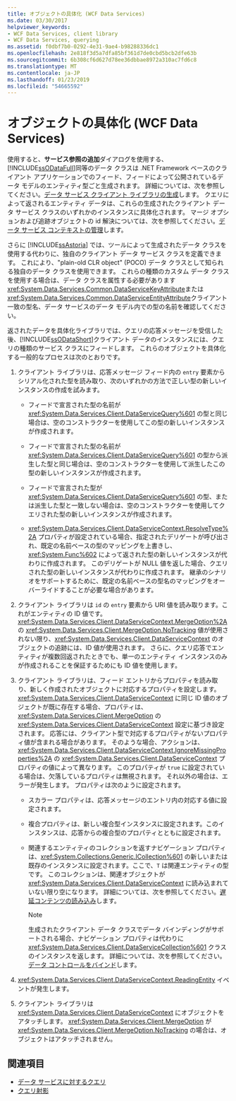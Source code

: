 ```yaml
---
title: オブジェクトの具体化 (WCF Data Services)
ms.date: 03/30/2017
helpviewer_keywords:
- WCF Data Services, client library
- WCF Data Services, querying
ms.assetid: f0dbf7b0-0292-4e31-9ae4-b98288336dc1
ms.openlocfilehash: 2e818f3d5a7dfa85bf361d7de0cbd5bcb2dfe63b
ms.sourcegitcommit: 6b308cf6d627d78ee36dbbae8972a310ac7fd6c8
ms.translationtype: MT
ms.contentlocale: ja-JP
ms.lasthandoff: 01/23/2019
ms.locfileid: "54665592"
---
```

# <a name="object-materialization-wcf-data-services"></a>オブジェクトの具体化 (WCF Data Services)
使用すると、**サービス参照の追加**ダイアログを使用する、[!INCLUDE[ssODataFull](../../../../includes/ssodatafull-md.md)]同等のデータ クラスは .NET Framework ベースのクライアント アプリケーションでのフィード、フィードによって公開されているデータ モデルのエンティティ型ごと生成されます。 詳細については、次を参照してください。[データ サービス クライアント ライブラリの生成](../../../../docs/framework/data/wcf/generating-the-data-service-client-library-wcf-data-services.md)します。 クエリによって返されるエンティティ データは、これらの生成されたクライアント データ サービス クラスのいずれかのインスタンスに具体化されます。 マージ オプションおよび追跡オブジェクトの id 解決については、次を参照してください。[データ サービス コンテキストの管理](../../../../docs/framework/data/wcf/managing-the-data-service-context-wcf-data-services.md)します。  
  
 さらに [!INCLUDE[ssAstoria](../../../../includes/ssastoria-md.md)] では、ツールによって生成されたデータ クラスを使用する代わりに、独自のクライアント データ サービス クラスを定義できます。 これにより、"plain-old CLR object" (POCO) データ クラスとして知られる独自のデータ クラスを使用できます。 これらの種類のカスタム データ クラスを使用する場合は、データ クラスを属性する必要があります<xref:System.Data.Services.Common.DataServiceKeyAttribute>または<xref:System.Data.Services.Common.DataServiceEntityAttribute>クライアント一致の型名、データ サービスのデータ モデル内での型の名前を確認してください。  
  
 返されたデータを具体化ライブラリでは、クエリの応答メッセージを受信した後、[!INCLUDE[ssODataShort](../../../../includes/ssodatashort-md.md)]クライアント データのインスタンスには、クエリの種類のサービス クラスにフィードします。 これらのオブジェクトを具体化する一般的なプロセスは次のとおりです。  
  
1.  クライアント ライブラリは、応答メッセージ フィード内の `entry` 要素からシリアル化された型を読み取り、次のいずれかの方法で正しい型の新しいインスタンスの作成を試みます。  
  
    -   フィードで宣言された型の名前が <xref:System.Data.Services.Client.DataServiceQuery%601> の型と同じ場合は、空のコンストラクターを使用してこの型の新しいインスタンスが作成されます。  
  
    -   フィードで宣言された型の名前が <xref:System.Data.Services.Client.DataServiceQuery%601> の型から派生した型と同じ場合は、空のコンストラクターを使用して派生したこの型の新しいインスタンスが作成されます。  
  
    -   フィードで宣言された型が <xref:System.Data.Services.Client.DataServiceQuery%601> の型、または派生した型と一致しない場合は、空のコンストラクターを使用してクエリされた型の新しいインスタンスが作成されます。  
  
    -   <xref:System.Data.Services.Client.DataServiceContext.ResolveType%2A> プロパティが設定されている場合、指定されたデリゲートが呼び出され、既定の名前ベースの型のマッピングを上書きし、<xref:System.Func%602> によって返された型の新しいインスタンスが代わりに作成されます。 このデリゲートが NULL 値を返した場合、クエリされた型の新しいインスタンスが代わりに作成されます。 継承のシナリオをサポートするために、既定の名前ベースの型名のマッピングをオーバーライドすることが必要な場合があります。  
  
2.  クライアント ライブラリは `id` の `entry` 要素から URI 値を読み取ります。これがエンティティの ID 値です。 <xref:System.Data.Services.Client.DataServiceContext.MergeOption%2A> の  <xref:System.Data.Services.Client.MergeOption.NoTracking> 値が使用されない限り、<xref:System.Data.Services.Client.DataServiceContext> のオブジェクトの追跡には、ID 値が使用されます。 さらに、クエリ応答でエンティティが複数回返されたときでも、単一のエンティティ インスタンスのみが作成されることを保証するためにも ID 値を使用します。  
  
3.  クライアント ライブラリは、フィード エントリからプロパティを読み取り、新しく作成されたオブジェクトに対応するプロパティを設定します。 <xref:System.Data.Services.Client.DataServiceContext> に同じ ID 値のオブジェクトが既に存在する場合、プロパティは、<xref:System.Data.Services.Client.MergeOption> の <xref:System.Data.Services.Client.DataServiceContext> 設定に基づき設定されます。 応答には、クライアント型で対応するプロパティがないプロパティ値が含まれる場合があります。 そのような場合、アクションは、<xref:System.Data.Services.Client.DataServiceContext.IgnoreMissingProperties%2A> の <xref:System.Data.Services.Client.DataServiceContext> プロパティの値によって異なります。 このプロパティが `true` に設定されている場合は、欠落しているプロパティは無視されます。 それ以外の場合は、エラーが発生します。 プロパティは次のように設定されます。  
  
    -   スカラー プロパティは、応答メッセージのエントリ内の対応する値に設定されます。  
  
    -   複合プロパティは、新しい複合型インスタンスに設定されます。このインスタンスは、応答からの複合型のプロパティとともに設定されます。  
  
    -   関連するエンティティのコレクションを返すナビゲーション プロパティは、<xref:System.Collections.Generic.ICollection%601> の新しいまたは既存のインスタンスに設定されます。ここで、`T` は関連エンティティの型です。 このコレクションは、関連オブジェクトが <xref:System.Data.Services.Client.DataServiceContext> に読み込まれていない限り空になります。 詳細については、次を参照してください。[遅延コンテンツの読み込み](../../../../docs/framework/data/wcf/loading-deferred-content-wcf-data-services.md)します。  
  
        > [!NOTE]
        >  生成されたクライアント データ クラスでデータ バインディングがサポートされる場合、ナビゲーション プロパティは代わりに <xref:System.Data.Services.Client.DataServiceCollection%601> クラスのインスタンスを返します。 詳細については、次を参照してください。[データ コントロールをバインド](../../../../docs/framework/data/wcf/binding-data-to-controls-wcf-data-services.md)します。  
  
4.  <xref:System.Data.Services.Client.DataServiceContext.ReadingEntity> イベントが発生します。  
  
5.  クライアント ライブラリは <xref:System.Data.Services.Client.DataServiceContext> にオブジェクトをアタッチします。 <xref:System.Data.Services.Client.MergeOption> が <xref:System.Data.Services.Client.MergeOption.NoTracking> の場合は、オブジェクトはアタッチされません。  
  
## <a name="see-also"></a>関連項目
- [データ サービスに対するクエリ](../../../../docs/framework/data/wcf/querying-the-data-service-wcf-data-services.md)
- [クエリ射影](../../../../docs/framework/data/wcf/query-projections-wcf-data-services.md)
